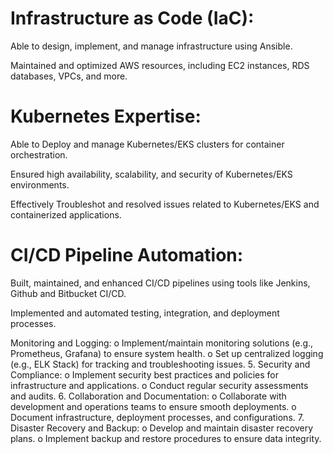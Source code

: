 
# Infrastructure as Code (IaC):
Able to design, implement, and manage infrastructure using Ansible.

Maintained and optimized AWS resources, including EC2 instances, RDS databases, VPCs, and more.


# Kubernetes Expertise:
Able to Deploy and manage Kubernetes/EKS clusters for container orchestration.

Ensured high availability, scalability, and security of Kubernetes/EKS environments.

Effectively Troubleshot and resolved issues related to Kubernetes/EKS and containerized applications.


# CI/CD Pipeline Automation:
Built, maintained, and enhanced CI/CD pipelines using tools like Jenkins, Github
and Bitbucket CI/CD.

Implemented and automated testing, integration, and deployment processes.


Monitoring and Logging:
o Implement/maintain monitoring solutions (e.g., Prometheus, Grafana) to
ensure system health.
o Set up centralized logging (e.g., ELK Stack) for tracking and
troubleshooting issues.
5.
Security and Compliance:
o Implement security best practices and policies for infrastructure and
applications.
o Conduct regular security assessments and audits.
6.
Collaboration and Documentation:
o Collaborate with development and operations teams to ensure smooth
deployments.
o Document infrastructure, deployment processes, and configurations.
7.
Disaster Recovery and Backup:
o Develop and maintain disaster recovery plans.
o Implement backup and restore procedures to ensure data integrity.


